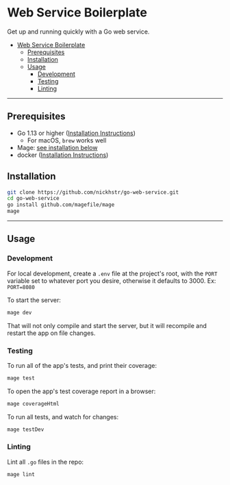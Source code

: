 # Web Service Boilerplate
Get up and running quickly with a Go web service.

- [Web Service Boilerplate](#web-service-boilerplate)
  - [Prerequisites](#prerequisites)
  - [Installation](#installation)
  - [Usage](#usage)
    - [Development](#development)
    - [Testing](#testing)
    - [Linting](#linting)

---

## Prerequisites
- Go 1.13 or higher ([Installation Instructions](https://golang.org/doc/install))
  - For macOS, `brew` works well
- Mage: [see installation below](#installation)
- docker ([Installation Instructions](https://www.docker.com/get-started))

## Installation

```sh
git clone https://github.com/nickhstr/go-web-service.git
cd go-web-service
go install github.com/magefile/mage
mage
```

---

## Usage

### Development

For local development, create a `.env` file at the project's root, with the `PORT` variable set to whatever port you desire, otherwise it defaults to 3000. Ex: `PORT=8080`

To start the server:

```sh
mage dev
```

That will not only compile and start the server, but it will recompile and restart the app on file changes.

### Testing

To run all of the app's tests, and print their coverage:

```sh
mage test
```

To open the app's test coverage report in a browser:

```sh
mage coverageHtml
```

To run all tests, and watch for changes:
```sh
mage testDev
```

### Linting

Lint all `.go` files in the repo:

```sh
mage lint
```
